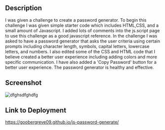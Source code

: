 ## Description
I was given a challenge to create a password generator. To begin this challenge I was given simple starter code which includes HTML,CSS, and a small amount of Javascript. I added lots of comments into the js.script page to use this challenge as a good javascript reference.
In the challenge I was asked to have a password generator that asks the user criteria using certain prompts including character length, symbols, capital letters, lowercase letters, and numbers. I also edited some of the CSS and HTML code that I believe created a better user experience including adding colors and more specific communication. I have also added a 'Copy Password' button for a better user experience. The password generator is healthy and effective.

## Screenshot
![dfghsdfghdfg](https://github.com/Goobergreve09/js-password-generate/assets/143923830/17d63984-54d2-4261-8414-d02e866be32d)


## Link to Deployment
https://goobergreve09.github.io/js-password-generate/